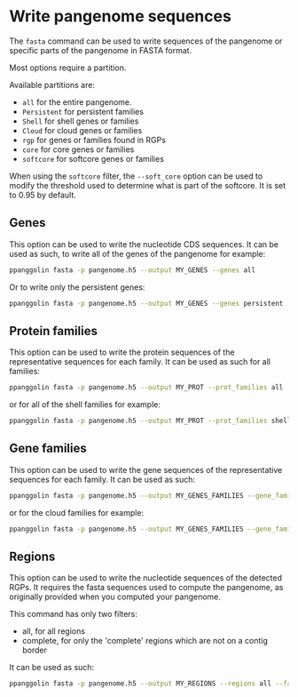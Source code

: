 
# Write pangenome sequences

The `fasta` command can be used to write sequences of the pangenome or specific parts of the pangenome in FASTA format. 

Most options require a partition.

Available partitions are:
* `all` for the entire pangenome.
* `Persistent` for persistent families
* `Shell` for shell genes or families
* `Cloud` for cloud genes or families
* `rgp` for genes or families found in RGPs
* `core` for core genes or families
* `softcore` for softcore genes or families

When using the `softcore` filter, the `--soft_core` option can be used to modify the threshold used to determine what is part of the softcore. It is set to 0.95 by default.

## Genes

This option can be used to write the nucleotide CDS sequences. It can be used as such, to write all of the genes of the pangenome for example:

```bash
ppanggolin fasta -p pangenome.h5 --output MY_GENES --genes all
```

Or to write only the persistent genes:

```bash
ppanggolin fasta -p pangenome.h5 --output MY_GENES --genes persistent
```


## Protein families

This option can be used to write the protein sequences of the representative sequences for each family. It can be used as such for all families:

```bash
ppanggolin fasta -p pangenome.h5 --output MY_PROT --prot_families all
```

or for all of the shell families for example:

```bash
ppanggolin fasta -p pangenome.h5 --output MY_PROT --prot_families shell
```


## Gene families

This option can be used to write the gene sequences of the representative sequences for each family. It can be used as such:

```bash
ppanggolin fasta -p pangenome.h5 --output MY_GENES_FAMILIES --gene_families all
```

or for the cloud families for example:

```bash
ppanggolin fasta -p pangenome.h5 --output MY_GENES_FAMILIES --gene_families cloud
```

## Regions

This option can be used to write the nucleotide sequences of the detected RGPs.
It requires the fasta sequences used to compute the pangenome, as originally provided when you computed your pangenome.

This command has only two filters:
* all, for all regions
* complete, for only the 'complete' regions which are not on a contig border

It can be used as such:

```bash
ppanggolin fasta -p pangenome.h5 --output MY_REGIONS --regions all --fasta genomes.fasta.list
```
